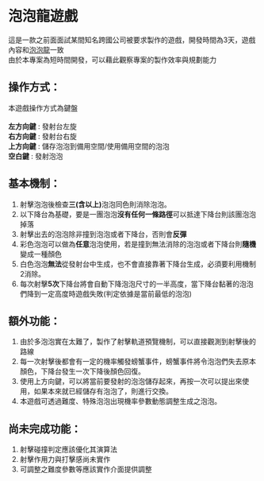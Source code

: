 # 泡泡龍遊戲
這是一款之前面面試某間知名跨國公司被要求製作的遊戲，開發時間為3天，遊戲內容和[泡泡龍](https://en.wikipedia.org/wiki/Puzzle_Bobble)一致</br>
由於本專案為短時間開發，可以藉此觀察專案的製作效率與規劃能力

## 操作方式：
本遊戲操作方式為鍵盤 <br/>
<br/>
<strong>左方向鍵</strong> : 發射台左旋<br/>
<strong>右方向鍵</strong> : 發射台右旋<br/>
<strong>上方向鍵</strong> : 儲存泡泡到備用空間/使用備用空間的泡泡<br/>
<strong>空白鍵</strong> : 發射泡泡<br/>

## 基本機制：
<ol>
<li>射擊泡泡後檢查<strong>三(含以上)</strong>泡泡同色則消除泡泡。</li>
<li>以下降台為基礎，要是一團泡泡<strong>沒有任何一條路徑</strong>可以抵達下降台則該團泡泡掉落</li>
<li>射擊出去的泡泡除非撞到泡泡或者下降台，否則會<strong>反彈</strong></li>
<li>彩色泡泡可以做為<strong>任意</strong>泡泡使用，若是撞到無法消除的泡泡或者下降台則<strong>隨機</strong>變成一種顏色</li>
<li>白色泡泡<strong>無法</strong>從發射台中生成，也不會直接靠著下降台生成，必須要利用機制2消除。</li>
<li>每次射擊<strong>5次</strong>下降台將會自動下降泡泡尺寸的一半高度，當下降台黏著的泡泡們降到一定高度時遊戲失敗(判定依據是當前最低的泡泡)</li>
</ol>

## 額外功能：
<ol>
<li>由於多泡泡實在太難了，製作了射擊軌道預覽機制，可以直接觀測到射擊後的路線</li>
<li>每一次射擊後都會有一定的機率觸發螃蟹事件，螃蟹事件將令泡泡們失去原本顏色，下降台發生一次下降後顏色回復。</li>
<li>使用上方向鍵，可以將當前要發射的泡泡儲存起來，再按一次可以提出來使用，如果本來就已經儲存有泡泡了，則進行交換。</li>
<li>本遊戲可透過難度、特殊泡泡出現機率參數動態調整生成之泡泡。</li>
</ol>

## 尚未完成功能：
<ol>
<li>射擊碰撞判定應該優化其演算法</li>
<li>射擊作用力與打擊感尚未實作</li>
<li>可調整之難度參數等應該實作介面提供調整</li>
</ol>
